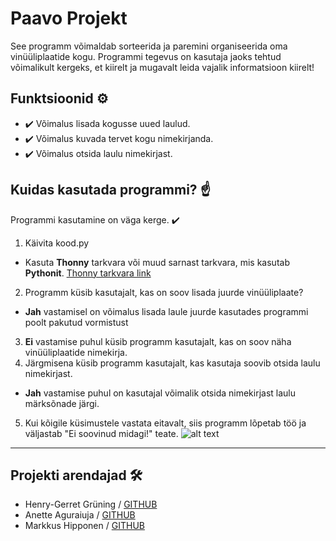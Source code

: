 # Paavo Projekt

See programm võimaldab sorteerida ja paremini organiseerida oma vinüüliplaatide kogu.
Programmi tegevus on kasutaja jaoks tehtud võimalikult kergeks, et kiirelt ja mugavalt leida vajalik informatsioon kiirelt!

## Funktsioonid ⚙️
- ✔️ Võimalus lisada kogusse uued laulud.
- ✔️ Võimalus kuvada tervet kogu nimekirjanda.
- ✔️ Võimalus otsida laulu nimekirjast.


## Kuidas kasutada programmi? ☝️
Programmi kasutamine on väga kerge. ✔️
1. Käivita kood.py 
 - Kasuta __Thonny__ tarkvara või muud sarnast tarkvara, mis kasutab __Pythonit__. [Thonny tarkvara link](https://thonny.org/ "Thonny tarkvara") 
2. Programm küsib kasutajalt, kas on soov lisada juurde vinüüliplaate?
  - **Jah** vastamisel on võimalus lisada laule juurde kasutades programmi poolt pakutud vormistust
3. **Ei** vastamise puhul küsib programm kasutajalt, kas on soov näha vinüüliplaatide nimekirja.
4. Järgmisena küsib programm kasutajalt, kas kasutaja soovib otsida laulu nimekirjast.
  - **Jah** vastamise puhul on kasutajal võimalik otsida nimekirjast laulu märksõnade järgi.
5. Kui kõigile küsimustele vastata eitavalt, siis programm lõpetab töö ja väljastab "Ei soovinud midagi!" teate.
![alt text](https://i.imgur.com/dwdgzvX.png "Näidis: Kui vastata Ei")

---

## Projekti arendajad 🛠️
- Henry-Gerret Grüning / [GITHUB](https://github.com/HenryGerretGruning/OOPLahendused/tree/master/PaavoProject "Henry-Gerret Grüning Github") 
- Anette Aguraiuja / [GITHUB](https://github.com/AnetteAgura/parimad_praktikad "Anette Aguraiuja Github") 
- Markkus Hipponen / [GITHUB](https://github.com/hipponen03/OOP-lahendused/tree/master/Paavo "Markus Hipponen Github") 
